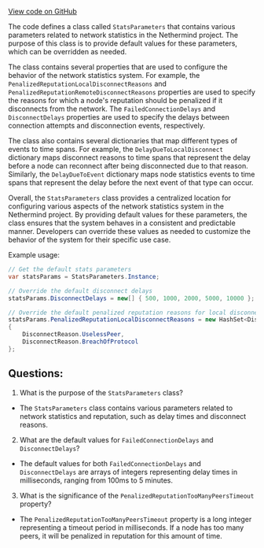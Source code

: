 [View code on GitHub](https://github.com/nethermindeth/nethermind/Nethermind.Network.Stats/StatsParameters.cs)

The code defines a class called `StatsParameters` that contains various parameters related to network statistics in the Nethermind project. The purpose of this class is to provide default values for these parameters, which can be overridden as needed. 

The class contains several properties that are used to configure the behavior of the network statistics system. For example, the `PenalizedReputationLocalDisconnectReasons` and `PenalizedReputationRemoteDisconnectReasons` properties are used to specify the reasons for which a node's reputation should be penalized if it disconnects from the network. The `FailedConnectionDelays` and `DisconnectDelays` properties are used to specify the delays between connection attempts and disconnection events, respectively. 

The class also contains several dictionaries that map different types of events to time spans. For example, the `DelayDueToLocalDisconnect` dictionary maps disconnect reasons to time spans that represent the delay before a node can reconnect after being disconnected due to that reason. Similarly, the `DelayDueToEvent` dictionary maps node statistics events to time spans that represent the delay before the next event of that type can occur. 

Overall, the `StatsParameters` class provides a centralized location for configuring various aspects of the network statistics system in the Nethermind project. By providing default values for these parameters, the class ensures that the system behaves in a consistent and predictable manner. Developers can override these values as needed to customize the behavior of the system for their specific use case. 

Example usage:

```csharp
// Get the default stats parameters
var statsParams = StatsParameters.Instance;

// Override the default disconnect delays
statsParams.DisconnectDelays = new[] { 500, 1000, 2000, 5000, 10000 };

// Override the default penalized reputation reasons for local disconnects
statsParams.PenalizedReputationLocalDisconnectReasons = new HashSet<DisconnectReason>
{
    DisconnectReason.UselessPeer,
    DisconnectReason.BreachOfProtocol
};
```
## Questions: 
 1. What is the purpose of the `StatsParameters` class?
- The `StatsParameters` class contains various parameters related to network statistics and reputation, such as delay times and disconnect reasons.

2. What are the default values for `FailedConnectionDelays` and `DisconnectDelays`?
- The default values for both `FailedConnectionDelays` and `DisconnectDelays` are arrays of integers representing delay times in milliseconds, ranging from 100ms to 5 minutes.

3. What is the significance of the `PenalizedReputationTooManyPeersTimeout` property?
- The `PenalizedReputationTooManyPeersTimeout` property is a long integer representing a timeout period in milliseconds. If a node has too many peers, it will be penalized in reputation for this amount of time.